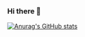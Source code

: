 ### Hi there 👋

[![Anurag's GitHub stats](https://github-readme-stats.vercel.app/api?username=levno-710)](https://github.com/anuraghazra/github-readme-stats)
